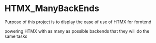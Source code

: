 # HTMX_ManyBackEnds

Purpose of this project is to display the ease of use of HTMX for forntend

powering HTMX with as many as possible backends that they will do the same tasks